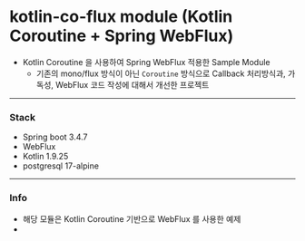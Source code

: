 # kotlin-co-flux module (Kotlin Coroutine + Spring WebFlux)

- Kotlin Coroutine 을 사용하여 Spring WebFlux 적용한 Sample Module 
  - 기존의 mono/flux 방식이 아닌 `Coroutine` 방식으로 Callback 처리방식과, 가독성, WebFlux 코드 작성에 대해서 개선한 프로젝트


---

### Stack 
- Spring boot 3.4.7
- WebFlux
- Kotlin 1.9.25
- postgresql 17-alpine 

---

### Info 
- 해당 모듈은 Kotlin Coroutine 기반으로 WebFlux 를 사용한 예제
- 